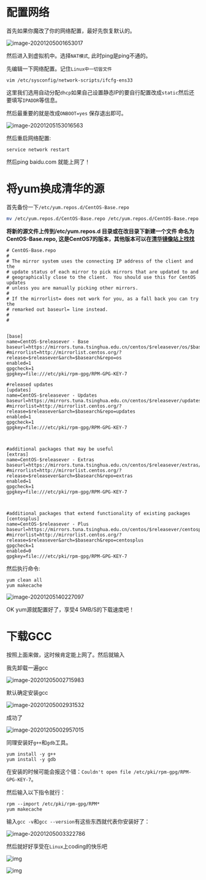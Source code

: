 # 配置网络

首先如果你魔改了你的网络配置，最好先恢复默认的。

![image-20201205001653017](https://zouyishan.oss-cn-beijing.aliyuncs.com/images/20201205153935.png)

然后进入到虚拟机中。选择`NAT模式`, 此时ping是ping不通的。

先编辑一下网络配置。记住`Linux中一切皆文件`

```
vim /etc/sysconfig/network-scripts/ifcfg-ens33
```

这里我们选用自动分配`dhcp`如果自己设置静态IP的要自行配置改成`static`然后还要填写`IPADDR`等信息。

然后最重要的就是改成`ONBOOT=yes` 保存退出即可。

 ![image-20201205153016563](https://zouyishan.oss-cn-beijing.aliyuncs.com/images/20201205153928.png)

然后重启网络配置:

```shel
service network restart
```

然后ping baidu.com 就能上网了！



# 将yum换成清华的源

首先备份一下`/etc/yum.repos.d/CentOS-Base.repo`

```bash
mv /etc/yum.repos.d/CentOS-Base.repo /etc/yum.repos.d/CentOS-Base.repo.backup
```

**将新的源文件上传到/etc/yum.repos.d 目录或在改目录下新建一个文件 命名为 CentOS-Base.repo, 这是CentOS7的版本，其他版本可以在[清华镜像站上找找](https://mirrors.tuna.tsinghua.edu.cn/help/centos/)**

```
# CentOS-Base.repo
#
# The mirror system uses the connecting IP address of the client and the
# update status of each mirror to pick mirrors that are updated to and
# geographically close to the client.  You should use this for CentOS updates
# unless you are manually picking other mirrors.
#
# If the mirrorlist= does not work for you, as a fall back you can try the
# remarked out baseurl= line instead.
#
#


[base]
name=CentOS-$releasever - Base
baseurl=https://mirrors.tuna.tsinghua.edu.cn/centos/$releasever/os/$basearch/
#mirrorlist=http://mirrorlist.centos.org/?release=$releasever&arch=$basearch&repo=os
enabled=1
gpgcheck=1
gpgkey=file:///etc/pki/rpm-gpg/RPM-GPG-KEY-7

#released updates
[updates]
name=CentOS-$releasever - Updates
baseurl=https://mirrors.tuna.tsinghua.edu.cn/centos/$releasever/updates/$basearch/
#mirrorlist=http://mirrorlist.centos.org/?release=$releasever&arch=$basearch&repo=updates
enabled=1
gpgcheck=1
gpgkey=file:///etc/pki/rpm-gpg/RPM-GPG-KEY-7



#additional packages that may be useful
[extras]
name=CentOS-$releasever - Extras
baseurl=https://mirrors.tuna.tsinghua.edu.cn/centos/$releasever/extras/$basearch/
#mirrorlist=http://mirrorlist.centos.org/?release=$releasever&arch=$basearch&repo=extras
enabled=1
gpgcheck=1
gpgkey=file:///etc/pki/rpm-gpg/RPM-GPG-KEY-7



#additional packages that extend functionality of existing packages
[centosplus]
name=CentOS-$releasever - Plus
baseurl=https://mirrors.tuna.tsinghua.edu.cn/centos/$releasever/centosplus/$basearch/
#mirrorlist=http://mirrorlist.centos.org/?release=$releasever&arch=$basearch&repo=centosplus
gpgcheck=1
enabled=0
gpgkey=file:///etc/pki/rpm-gpg/RPM-GPG-KEY-7
```

然后执行命令:

```
yum clean all
yum makecache
```

 ![image-20201205140227097](https://zouyishan.oss-cn-beijing.aliyuncs.com/images/20201205153921.png)

OK yum源就配置好了，享受4 5MB/S的下载速度吧！



# 下载GCC

按照上面来做，这时候肯定能上网了。然后就输入



我先卸载一遍gcc

![image-20201205002715983](https://zouyishan.oss-cn-beijing.aliyuncs.com/images/20201205153916.png)



默认确定安装gcc

![image-20201205002931532](https://zouyishan.oss-cn-beijing.aliyuncs.com/images/20201205153912.png)

成功了

![image-20201205002957015](https://zouyishan.oss-cn-beijing.aliyuncs.com/images/20201205153907.png)

同理安装好`g++`和`gdb`工具。

```shell
yum install -y g++
yum install -y gdb
```

在安装的时候可能会报这个错：`Couldn't open file /etc/pki/rpm-gpg/RPM-GPG-KEY-7`。

然后输入以下指令就行：

```
rpm --import /etc/pki/rpm-gpg/RPM*
yum makecache
```



输入`gcc -v`和`gcc --version`有这些东西就代表你安装好了：

![image-20201205003322786](https://zouyishan.oss-cn-beijing.aliyuncs.com/images/20201205153901.png)



然后就好好享受在`Linux`上coding的快乐吧

![img](https://zouyishan.oss-cn-beijing.aliyuncs.com/images/20201205153846.png)



![img](https://zouyishan.oss-cn-beijing.aliyuncs.com/images/20201205153855.png)
